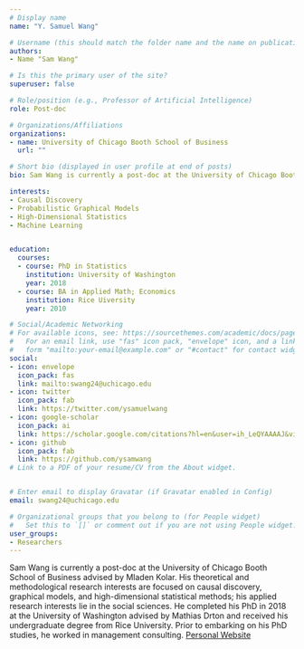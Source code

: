 ```yaml
---
# Display name
name: "Y. Samuel Wang"

# Username (this should match the folder name and the name on publications)
authors:
- Name "Sam Wang"

# Is this the primary user of the site?
superuser: false

# Role/position (e.g., Professor of Artificial Intelligence)
role: Post-doc

# Organizations/Affiliations
organizations:
- name: University of Chicago Booth School of Business
  url: ""

# Short bio (displayed in user profile at end of posts)
bio: Sam Wang is currently a post-doc at the University of Chicago Booth School of Business advised by Mladen Kolar. His theoretical and methodological research interests are focused on causal discovery, graphical models, and high-dimensional statistical methods; his applied research interests lie in the social sciences. He completed his PhD in 2018 at the University of Washington advised by Mathias Drton and received his undergraduate degree from Rice University. Prior to embarking on his PhD studies, he worked in management consulting.

interests:
- Causal Discovery
- Probabilistic Graphical Models
- High-Dimensional Statistics
- Machine Learning


education:
  courses:
  - course: PhD in Statistics
    institution: University of Washington
    year: 2018
  - course: BA in Applied Math; Economics
    institution: Rice Uiversity
    year: 2010

# Social/Academic Networking
# For available icons, see: https://sourcethemes.com/academic/docs/page-builder/#icons
#   For an email link, use "fas" icon pack, "envelope" icon, and a link in the
#   form "mailto:your-email@example.com" or "#contact" for contact widget.
social:
- icon: envelope
  icon_pack: fas
  link: mailto:swang24@uchicago.edu
- icon: twitter
  icon_pack: fab
  link: https://twitter.com/ysamuelwang
- icon: google-scholar
  icon_pack: ai
  link: https://scholar.google.com/citations?hl=en&user=ih_LeQYAAAAJ&view_op=list_works&sortby=pubdate
- icon: github
  icon_pack: fab
  link: https://github.com/ysamwang
# Link to a PDF of your resume/CV from the About widget.


# Enter email to display Gravatar (if Gravatar enabled in Config)
email: swang24@uchicago.edu

# Organizational groups that you belong to (for People widget)
#   Set this to `[]` or comment out if you are not using People widget.
user_groups:
- Researchers
---
```


Sam Wang is currently a post-doc at the University of Chicago Booth School of Business advised by Mladen Kolar. His theoretical and methodological research interests are focused on causal discovery, graphical models, and high-dimensional statistical methods; his applied research interests lie in the social sciences. He completed his PhD in 2018 at the University of Washington advised by Mathias Drton and received his undergraduate degree from Rice University. Prior to embarking on his PhD studies, he worked in management consulting.
[Personal Website](http://ysamuelwang.com/)